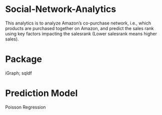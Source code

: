 # Social-Network-Analytics
This analytics is to analyze Amazon’s co-purchase network, i.e., which products are purchased together on Amazon, and predict the sales rank using key factors impacting the salesrank (Lower salesrank means higher sales).

# Package
iGraph;
sqldf

# Prediction Model
Poisson Regression
